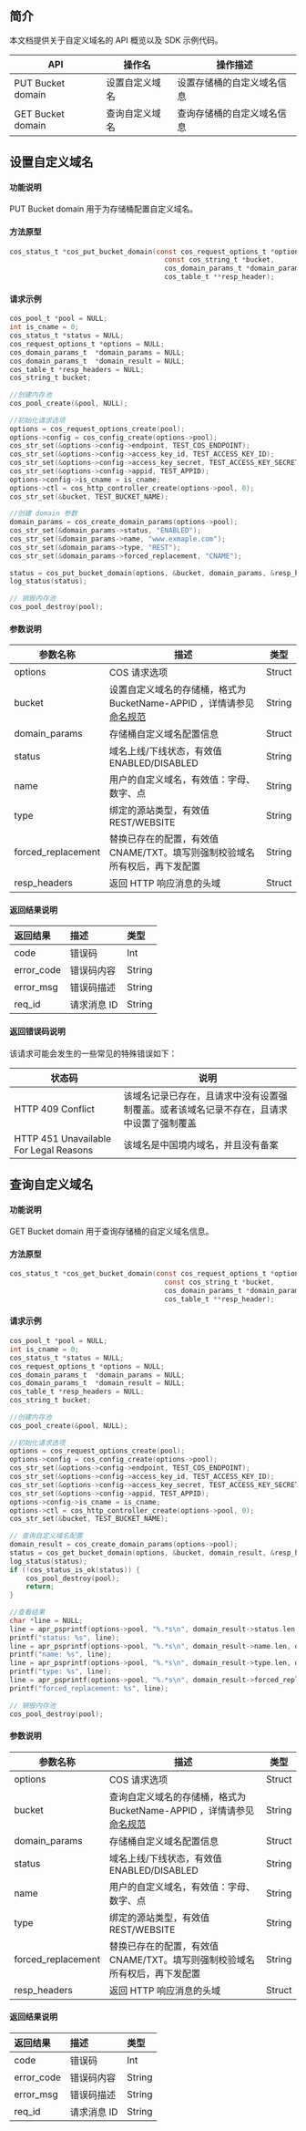 

## 简介

本文档提供关于自定义域名的 API 概览以及 SDK 示例代码。

| API               | 操作名         | 操作描述                   |
| ----------------- | -------------- | -------------------------- |
| PUT Bucket domain | 设置自定义域名 | 设置存储桶的自定义域名信息 |
| GET Bucket domain | 查询自定义域名 | 查询存储桶的自定义域名信息 |

## 设置自定义域名

#### 功能说明

PUT Bucket domain 用于为存储桶配置自定义域名。

#### 方法原型

```c
cos_status_t *cos_put_bucket_domain(const cos_request_options_t *options,
                                      const cos_string_t *bucket,
                                      cos_domain_params_t *domain_params,
                                      cos_table_t **resp_header);
```

#### 请求示例

```c
cos_pool_t *pool = NULL;
int is_cname = 0;
cos_status_t *status = NULL;
cos_request_options_t *options = NULL;
cos_domain_params_t  *domain_params = NULL;
cos_domain_params_t  *domain_result = NULL;
cos_table_t *resp_headers = NULL;
cos_string_t bucket;
  
//创建内存池
cos_pool_create(&pool, NULL);
  
//初始化请求选项
options = cos_request_options_create(pool);
options->config = cos_config_create(options->pool);
cos_str_set(&options->config->endpoint, TEST_COS_ENDPOINT);
cos_str_set(&options->config->access_key_id, TEST_ACCESS_KEY_ID);
cos_str_set(&options->config->access_key_secret, TEST_ACCESS_KEY_SECRET);
cos_str_set(&options->config->appid, TEST_APPID);
options->config->is_cname = is_cname;
options->ctl = cos_http_controller_create(options->pool, 0);
cos_str_set(&bucket, TEST_BUCKET_NAME);
  
//创建 domain 参数
domain_params = cos_create_domain_params(options->pool);
cos_str_set(&domain_params->status, "ENABLED");
cos_str_set(&domain_params->name, "www.exmaple.com");
cos_str_set(&domain_params->type, "REST");
cos_str_set(&domain_params->forced_replacement, "CNAME");
  
status = cos_put_bucket_domain(options, &bucket, domain_params, &resp_headers);
log_status(status);
  
// 销毁内存池
cos_pool_destroy(pool);
```

#### 参数说明

| 参数名称           | 描述                                                         | 类型   |
| ------------------ | ------------------------------------------------------------ | ------ |
| options            | COS 请求选项                                                 | Struct |
| bucket             | 设置自定义域名的存储桶，格式为 BucketName-APPID ，详情请参见 [命名规范](https://intl.cloud.tencent.com/document/product/436/13312) | String |
| domain_params      | 存储桶自定义域名配置信息                                     | Struct |
| status             | 域名上线/下线状态，有效值 ENABLED/DISABLED                   | String |
| name               | 用户的自定义域名，有效值：字母、数字、点                     | String |
| type               | 绑定的源站类型，有效值 REST/WEBSITE                          | String |
| forced_replacement | 替换已存在的配置，有效值 CNAME/TXT。填写则强制校验域名所有权后，再下发配置 | String |
| resp_headers       | 返回 HTTP 响应消息的头域                                     | Struct |

#### 返回结果说明

| 返回结果   | 描述        | 类型   |
| :--------- | :---------- | :----- |
| code       | 错误码      | Int    |
| error_code | 错误码内容  | String |
| error_msg  | 错误码描述  | String |
| req_id     | 请求消息 ID | String |

#### 返回错误码说明

该请求可能会发生的一些常见的特殊错误如下：

| 状态码                                 | 说明                                                         |
| -------------------------------------- | ------------------------------------------------------------ |
| HTTP 409 Conflict                      | 该域名记录已存在，且请求中没有设置强制覆盖。或者该域名记录不存在，且请求中设置了强制覆盖 |
| HTTP 451 Unavailable For Legal Reasons | 该域名是中国境内域名，并且没有备案                           |

## 查询自定义域名

#### 功能说明

GET Bucket domain 用于查询存储桶的自定义域名信息。

#### 方法原型

```c
cos_status_t *cos_get_bucket_domain(const cos_request_options_t *options,
                                      const cos_string_t *bucket,
                                      cos_domain_params_t *domain_params,
                                      cos_table_t **resp_header);
```

#### 请求示例

```c
cos_pool_t *pool = NULL;
int is_cname = 0;
cos_status_t *status = NULL;
cos_request_options_t *options = NULL;
cos_domain_params_t  *domain_params = NULL;
cos_domain_params_t  *domain_result = NULL;
cos_table_t *resp_headers = NULL;
cos_string_t bucket;
  
//创建内存池
cos_pool_create(&pool, NULL);
  
//初始化请求选项
options = cos_request_options_create(pool);
options->config = cos_config_create(options->pool);
cos_str_set(&options->config->endpoint, TEST_COS_ENDPOINT);
cos_str_set(&options->config->access_key_id, TEST_ACCESS_KEY_ID);
cos_str_set(&options->config->access_key_secret, TEST_ACCESS_KEY_SECRET);
cos_str_set(&options->config->appid, TEST_APPID);
options->config->is_cname = is_cname;
options->ctl = cos_http_controller_create(options->pool, 0);
cos_str_set(&bucket, TEST_BUCKET_NAME);
  
// 查询自定义域名配置
domain_result = cos_create_domain_params(options->pool);
status = cos_get_bucket_domain(options, &bucket, domain_result, &resp_headers);
log_status(status);
if (!cos_status_is_ok(status)) {
	cos_pool_destroy(pool);
	return;
}
  
//查看结果
char *line = NULL;
line = apr_psprintf(options->pool, "%.*s\n", domain_result->status.len, domain_result->status.data);
printf("status: %s", line);
line = apr_psprintf(options->pool, "%.*s\n", domain_result->name.len, domain_result->name.data);
printf("name: %s", line);
line = apr_psprintf(options->pool, "%.*s\n", domain_result->type.len, domain_result->type.data);
printf("type: %s", line);
line = apr_psprintf(options->pool, "%.*s\n", domain_result->forced_replacement.len, domain_result->forced_replacement.data);
printf("forced_replacement: %s", line);
  
// 销毁内存池
cos_pool_destroy(pool);
```

#### 参数说明

| 参数名称           | 描述                                                         | 类型   |
| ------------------ | ------------------------------------------------------------ | ------ |
| options            | COS 请求选项                                                 | Struct |
| bucket             | 查询自定义域名的存储桶，格式为 BucketName-APPID ，详情请参见 [命名规范](https://intl.cloud.tencent.com/document/product/436/13312) | String |
| domain_params      | 存储桶自定义域名配置信息                                     | Struct |
| status             | 域名上线/下线状态，有效值 ENABLED/DISABLED                   | String |
| name               | 用户的自定义域名，有效值：字母、数字、点                     | String |
| type               | 绑定的源站类型，有效值 REST/WEBSITE                          | String |
| forced_replacement | 替换已存在的配置，有效值 CNAME/TXT。填写则强制校验域名所有权后，再下发配置 | String |
| resp_headers       | 返回 HTTP 响应消息的头域                                     | Struct |

#### 返回结果说明

| 返回结果   | 描述        | 类型   |
| :--------- | :---------- | :----- |
| code       | 错误码      | Int    |
| error_code | 错误码内容  | String |
| error_msg  | 错误码描述  | String |
| req_id     | 请求消息 ID | String |
